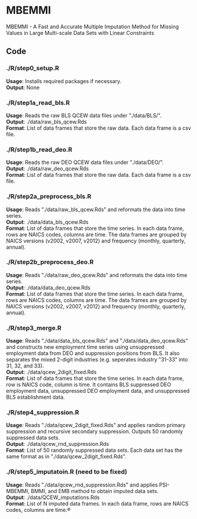 # MBEMMI
MBEMMI - A Fast and Accurate Multiple Imputation Method for Missing Values in Large Multi-scale Data Sets with Linear Constraints

## Code
### ./R/step0_setup.R
**Usage**: Installs required packages if necessary.\
**Output**: None


### ./R/step1a_read_bls.R
**Usage**: Reads the raw BLS QCEW data files under "./data/BLS/".\
**Output**: ./data/raw_bls_qcew.Rds\
**Format**: List of data frames that store the raw data. Each data frame is a csv file.

### ./R/step1b_read_deo.R
**Usage**: Reads the raw DEO QCEW data files under "./data/DEO/".\
**Output**: ./data/raw_deo_qcew.Rds\
**Format**: List of data frames that store the raw data. Each data frame is a csv file.

### ./R/step2a_preprocess_bls.R
**Usage**: Reads "./data/raw_bls_qcew.Rds" and reformats the data into time series.\
**Output**: ./data/data_bls_qcew.Rds\
**Format**: List of data frames that store the time series. In each data frame, rows are NAICS codes, columns are time. The data frames are grouped by NAICS versions (v2002, v2007, v2012) and frequency (monthly, quarterly, annual).

### ./R/step2b_preprocess_deo.R
**Usage**: Reads "./data/raw_deo_qcew.Rds" and reformats the data into time series.\
**Output**: ./data/data_deo_qcew.Rds\
**Format**: List of data frames that store the time series. In each data frame, rows are NAICS codes, columns are time. The data frames are grouped by NAICS versions (v2002, v2007, v2012) and frequency (monthly, quarterly, annual).

### ./R/step3_merge.R
**Usage**: Reads "./data/data_bls_qcew.Rds" and "./data/data_deo_qcew.Rds" and constructs new employment time series using unsuppressed employment data from DEO and suppression positions from BLS. It also separates the mixed 2-digit industries (e.g. seperates industry "31-33" into 31, 32, and 33).\
**Output**: ./data/qcew_2digit_fixed.Rds\
**Format**: List of data frames that store the time series. In each data frame, row is NAICS code, column is time. It contains BLS suppressed DEO employment data, unsuppressed DEO employment data, and unsuppressed BLS establishment data.

### ./R/step4_suppression.R
**Usage**: Reads "./data/qcew_2digit_fixed.Rds" and applies random primary suppression and recursive secondary suppression. Outputs 50 randomly suppressed data sets. \
**Output**: ./data/qcew_rnd_suppression.Rds\
**Format**: List of 50 randomly suppressed data sets. Each data set has the same format as in "./data/qcew_2digit_fixed.Rds".

### ./R/step5_imputatoin.R (need to be fixed)
**Usage**: Reads "./data/qcew_rnd_suppression.Rds" and applies PSI-MBEMMI, BMMI, and EMB method to obtain imputed data sets. \
**Output**: ./data/QCEW_imputations.Rds\
**Format**: List of N imputed data frames. In each data frame, rows are NAICS codes, columns are time.®
